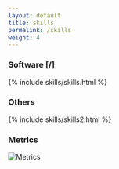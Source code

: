 ```yaml
---
layout: default
title: skills
permalink: /skills
weight: 4
---
```


<h3 class="text-center"><i class="fas fa-code"></i> Software <a href="https://github.com/mheriyanto#-github-stats">[<i class="fab fa-github"></i></a>/<a href="https://www.linkedin.com/in/mheriyanto/details/skills"><i class="fab fa-linkedin"></i>]</a></h3>
{% include skills/skills.html %}

<h3 class="text-center"><i class="fas fa-server"></i> Others</h3>
{% include skills/skills2.html %}

<h3 class="text-center"><i class="fab fa-github"></i> Metrics</h3>

![Metrics](https://metrics.lecoq.io/mheriyanto?template=classic&isocalendar=1&languages=1&lines=1&achievements=1&notable=1&followup=1&base=header%2C%20activity%2C%20community%2C%20repositories%2C%20metadata&base.indepth=false&base.hireable=false&base.skip=false&isocalendar=false&isocalendar.duration=full-year&languages=false&languages.limit=8&languages.threshold=0%25&languages.other=false&languages.colors=github&languages.sections=most-used&languages.indepth=false&languages.analysis.timeout=15&languages.categories=markup%2C%20programming&languages.recent.categories=markup%2C%20programming&languages.recent.load=300&languages.recent.days=14&lines=false&lines.sections=base&lines.repositories.limit=4&lines.history.limit=1&followup=false&followup.sections=repositories&followup.indepth=true&followup.archived=true&achievements=false&achievements.threshold=C&achievements.secrets=true&achievements.display=compact&achievements.limit=0&notable=false&notable.from=all&notable.repositories=false&notable.indepth=false&notable.types=commit&notable.self=true&config.timezone=Asia%2FJakarta)